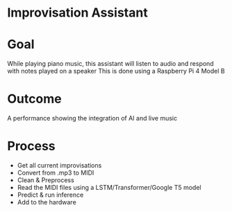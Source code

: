 # Improvisation Assistant

# Goal
While playing piano music, this assistant will listen to audio and respond with notes played on a speaker
This is done using a Raspberry Pi 4 Model B

# Outcome
A performance showing the integration of AI and live music

# Process
- Get all current improvisations
- Convert from .mp3 to MIDI
- Clean & Preprocess
- Read the MIDI files using a LSTM/Transformer/Google T5 model
- Predict & run inference
- Add to the hardware


